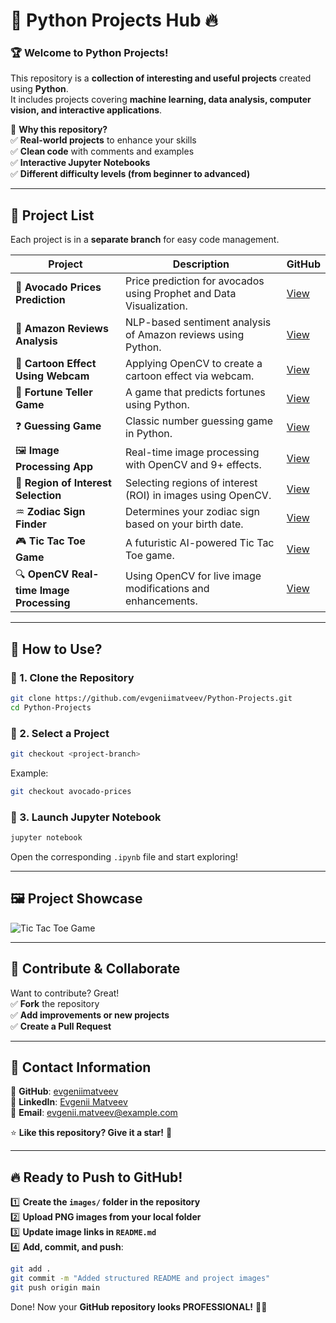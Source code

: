 # 🚀 Python Projects Hub 🔥

### 🏆 **Welcome to Python Projects!**  
This repository is a **collection of interesting and useful projects** created using **Python**.  
It includes projects covering **machine learning, data analysis, computer vision, and interactive applications**.

🔹 **Why this repository?**  
✅ **Real-world projects** to enhance your skills  
✅ **Clean code** with comments and examples  
✅ **Interactive Jupyter Notebooks**  
✅ **Different difficulty levels (from beginner to advanced)**  

---

## 📂 **Project List**

Each project is in a **separate branch** for easy code management.

| Project  | Description | GitHub |
|---------|----------|--------|
| 🥑 **Avocado Prices Prediction** | Price prediction for avocados using Prophet and Data Visualization. | [View]([https://github.com/evgeniimatveev/Python-Projects/tree/avocado-prices](https://github.com/evgeniimatveev/Python-Projects/tree/%F0%9F%A5%91-Avocado-Prices-Prediction-%E2%9C%85%E2%9C%85%E2%9C%85)) |
| 🛒 **Amazon Reviews Analysis** | NLP-based sentiment analysis of Amazon reviews using Python. | [View](https://github.com/evgeniimatveev/Python-Projects/tree/amazon-reviews) |
| 🎨 **Cartoon Effect Using Webcam** | Applying OpenCV to create a cartoon effect via webcam. | [View](https://github.com/evgeniimatveev/Python-Projects/tree/cartoon-effect) |
| 🔮 **Fortune Teller Game** | A game that predicts fortunes using Python. | [View](https://github.com/evgeniimatveev/Python-Projects/tree/fortune-teller) |
| ❓ **Guessing Game** | Classic number guessing game in Python. | [View](https://github.com/evgeniimatveev/Python-Projects/tree/guessing-game) |
| 🖼️ **Image Processing App** | Real-time image processing with OpenCV and 9+ effects. | [View](https://github.com/evgeniimatveev/Python-Projects/tree/image-processing) |
| 🎯 **Region of Interest Selection** | Selecting regions of interest (ROI) in images using OpenCV. | [View](https://github.com/evgeniimatveev/Python-Projects/tree/roi-selection) |
| ♒ **Zodiac Sign Finder** | Determines your zodiac sign based on your birth date. | [View](https://github.com/evgeniimatveev/Python-Projects/tree/zodiac-sign) |
| 🎮 **Tic Tac Toe Game** | A futuristic AI-powered Tic Tac Toe game. | [View](https://github.com/evgeniimatveev/Python-Projects/tree/tic-tac-toe) |
| 🔍 **OpenCV Real-time Image Processing** | Using OpenCV for live image modifications and enhancements. | [View](https://github.com/evgeniimatveev/Python-Projects/tree/opencv-real-time) |

---

## 📌 **How to Use?**

### 🔹 1. Clone the Repository
```bash
git clone https://github.com/evgeniimatveev/Python-Projects.git
cd Python-Projects
```

### 🔹 2. Select a Project
```bash
git checkout <project-branch>
```
Example:
```bash
git checkout avocado-prices
```

### 🔹 3. Launch Jupyter Notebook
```bash
jupyter notebook
```
Open the corresponding `.ipynb` file and start exploring!

---

## 🖼️ **Project Showcase**
![Tic Tac Toe Game](https://github.com/evgeniimatveev/Python-Projects/blob/main/Images/tic_tac_toe.png)

---

## 🤝 **Contribute & Collaborate**
Want to contribute? Great!  
✅ **Fork** the repository  
✅ **Add improvements or new projects**  
✅ **Create a Pull Request**  

---

## 📢 **Contact Information**
📌 **GitHub**: [evgeniimatveev](https://github.com/evgeniimatveev)  
📌 **LinkedIn**: [Evgenii Matveev](https://www.linkedin.com/in/evgeniimatveev)  
📌 **Email**: evgenii.matveev@example.com  

⭐ **Like this repository? Give it a star!** 🚀

---

## 🔥 **Ready to Push to GitHub!**
1️⃣ **Create the `images/` folder in the repository**  
2️⃣ **Upload PNG images from your local folder**  
3️⃣ **Update image links in `README.md`**  
4️⃣ **Add, commit, and push**:
```bash
git add .
git commit -m "Added structured README and project images"
git push origin main
```

Done! Now your **GitHub repository looks PROFESSIONAL!** 🚀🔥
